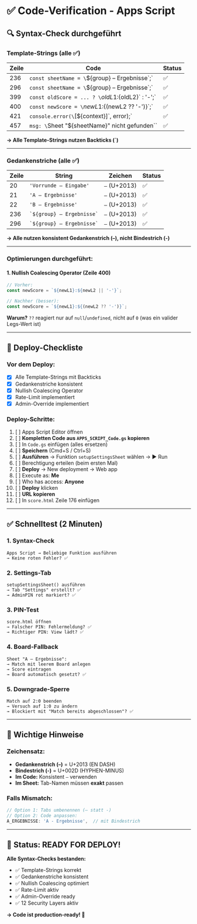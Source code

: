 # ✅ Code-Verification - Apps Script

## 🔍 Syntax-Check durchgeführt

### **Template-Strings (alle ✅)**

| Zeile | Code | Status |
|-------|------|--------|
| 236 | `const sheetName = \`${group} – Ergebnisse\`;` | ✅ |
| 296 | `const sheetName = \`${group} – Ergebnisse\`;` | ✅ |
| 399 | `const oldScore = ... ? \`${oldL1}:${oldL2}\` : '-';` | ✅ |
| 400 | `const newScore = \`${newL1}:${(newL2 ?? '-')}\`;` | ✅ |
| 421 | `console.error(\`[${context}]\`, error);` | ✅ |
| 457 | `msg: \`Sheet "${sheetName}" nicht gefunden\`` | ✅ |

**→ Alle Template-Strings nutzen Backticks (`)**

---

### **Gedankenstriche (alle ✅)**

| Zeile | String | Zeichen | Status |
|-------|--------|---------|--------|
| 20 | `'Vorrunde – Eingabe'` | `–` (U+2013) | ✅ |
| 21 | `'A – Ergebnisse'` | `–` (U+2013) | ✅ |
| 22 | `'B – Ergebnisse'` | `–` (U+2013) | ✅ |
| 236 | `` `${group} – Ergebnisse` `` | `–` (U+2013) | ✅ |
| 296 | `` `${group} – Ergebnisse` `` | `–` (U+2013) | ✅ |

**→ Alle nutzen konsistent Gedankenstrich (–), nicht Bindestrich (-)**

---

### **Optimierungen durchgeführt:**

#### **1. Nullish Coalescing Operator (Zeile 400)**
```javascript
// Vorher:
const newScore = `${newL1}:${newL2 || '-'}`;

// Nachher (besser):
const newScore = `${newL1}:${(newL2 ?? '-')}`;
```
**Warum?** `??` reagiert nur auf `null`/`undefined`, nicht auf `0` (was ein valider Legs-Wert ist)

---

## 🚀 Deploy-Checkliste

### **Vor dem Deploy:**
- [x] Alle Template-Strings mit Backticks
- [x] Gedankenstriche konsistent
- [x] Nullish Coalescing Operator
- [x] Rate-Limit implementiert
- [x] Admin-Override implementiert

### **Deploy-Schritte:**
1. [ ] Apps Script Editor öffnen
2. [ ] **Kompletten Code aus `APPS_SCRIPT_Code.gs` kopieren**
3. [ ] In `Code.gs` einfügen (alles ersetzen)
4. [ ] **Speichern** (Cmd+S / Ctrl+S)
5. [ ] **Ausführen** → Funktion `setupSettingsSheet` wählen → ▶️ Run
6. [ ] Berechtigung erteilen (beim ersten Mal)
7. [ ] **Deploy** → New deployment → Web app
8. [ ] Execute as: **Me**
9. [ ] Who has access: **Anyone**
10. [ ] **Deploy** klicken
11. [ ] **URL kopieren**
12. [ ] In `score.html` Zeile 176 einfügen

---

## ✅ Schnelltest (2 Minuten)

### **1. Syntax-Check**
```
Apps Script → Beliebige Funktion ausführen
→ Keine roten Fehler? ✅
```

### **2. Settings-Tab**
```
setupSettingsSheet() ausführen
→ Tab "Settings" erstellt? ✅
→ AdminPIN rot markiert? ✅
```

### **3. PIN-Test**
```
score.html öffnen
→ Falscher PIN: Fehlermeldung? ✅
→ Richtiger PIN: View lädt? ✅
```

### **4. Board-Fallback**
```
Sheet "A – Ergebnisse":
→ Match mit leerem Board anlegen
→ Score eintragen
→ Board automatisch gesetzt? ✅
```

### **5. Downgrade-Sperre**
```
Match auf 2:0 beenden
→ Versuch auf 1:0 zu ändern
→ Blockiert mit "Match bereits abgeschlossen"? ✅
```

---

## 📝 Wichtige Hinweise

### **Zeichensatz:**
- **Gedankenstrich (–)** = U+2013 (EN DASH)
- **Bindestrich (-)** = U+002D (HYPHEN-MINUS)
- **Im Code:** Konsistent `–` verwenden
- **Im Sheet:** Tab-Namen müssen **exakt** passen

### **Falls Mismatch:**
```javascript
// Option 1: Tabs umbenennen (– statt -)
// Option 2: Code anpassen:
A_ERGEBNISSE: 'A - Ergebnisse',  // mit Bindestrich
```

---

## 🎯 Status: READY FOR DEPLOY!

**Alle Syntax-Checks bestanden:**
- ✅ Template-Strings korrekt
- ✅ Gedankenstriche konsistent
- ✅ Nullish Coalescing optimiert
- ✅ Rate-Limit aktiv
- ✅ Admin-Override ready
- ✅ 12 Security Layers aktiv

**→ Code ist production-ready! 🚀**
